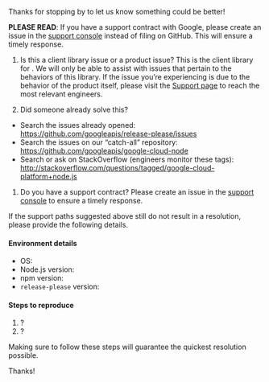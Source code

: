 Thanks for stopping by to let us know something could be better!

**PLEASE READ**: If you have a support contract with Google, please create an issue in the [support console](https://cloud.google.com/support/) instead of filing on GitHub. This will ensure a timely response.

1.  Is this a client library issue or a product issue? This is the client library for . We will only be able to assist with issues that pertain to the behaviors of this library. If the issue you’re experiencing is due to the behavior of the product itself, please visit the [Support page]() to reach the most relevant engineers.

2.  Did someone already solve this?

-   Search the issues already opened: https://github.com/googleapis/release-please/issues
-   Search the issues on our “catch-all” repository: https://github.com/googleapis/google-cloud-node
-   Search or ask on StackOverflow (engineers monitor these tags): http://stackoverflow.com/questions/tagged/google-cloud-platform+node.js

1.  Do you have a support contract? Please create an issue in the [support console](https://cloud.google.com/support/) to ensure a timely response.

If the support paths suggested above still do not result in a resolution, please provide the following details.

#### Environment details

-   OS:
-   Node.js version:
-   npm version:
-   `release-please` version:

#### Steps to reproduce

1.  ?
2.  ?

Making sure to follow these steps will guarantee the quickest resolution possible.

Thanks!
